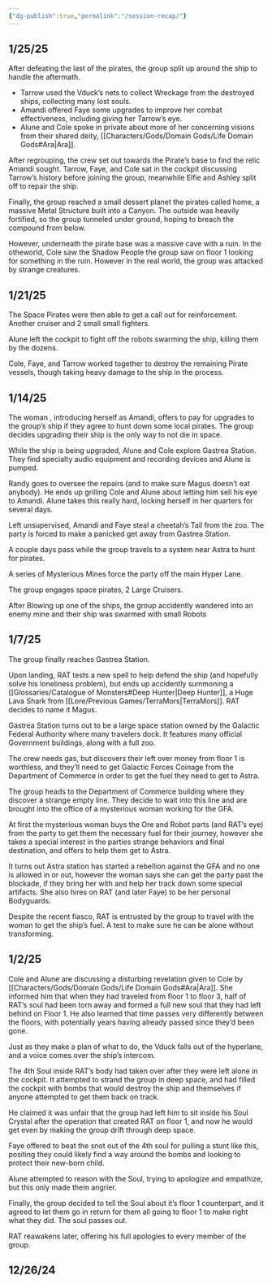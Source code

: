 ```yaml
---
{"dg-publish":true,"permalink":"/session-recap/"}
---
```


## 1/25/25
After defeating the last of the pirates, the group split up around the ship to handle the aftermath.
- Tarrow used the Vduck’s nets to collect Wreckage from the destroyed ships, collecting many lost souls.
- Amandi offered Faye some upgrades to improve her combat effectiveness, including giving her Tarrow’s eye.
- Alune and Cole spoke in private about more of her concerning visions from their shared deity, [[Characters/Gods/Domain Gods/Life Domain Gods#Ara\|Ara]].

After regrouping, the crew set out towards the Pirate’s base to find the relic Amandi sought. Tarrow, Faye, and Cole sat in the cockpit discussing Tarrow’s history before joining the group, meanwhile Elfie and Ashley split off to repair the ship.

Finally, the group reached a small dessert planet the pirates called home, a massive Metal Structure built into a Canyon. The outside was heavily fortified, so the group tunneled under ground, hoping to breach the compound from below.

However, underneath the pirate base was a massive cave with a ruin. In the otheworld, Cole saw the Shadow People the group saw on floor 1 looking for something in the ruin. However in the real world, the group was attacked by strange creatures.

## 1/21/25
The Space Pirates were then able to get a call out for reinforcement. Another cruiser and 2 small small fighters.

Alune left the cockpit to fight off the robots swarming the ship, killing them by the dozens.

Cole, Faye, and Tarrow worked together to destroy the remaining Pirate vessels, though taking heavy damage to the ship in the process.

## 1/14/25
The woman , introducing herself as Amandi, offers to pay for upgrades to the group’s ship if they agree to hunt down some local pirates. The group decides upgrading their ship is the only way to not die in space.

While the ship is being upgraded, Alune and Cole explore Gastrea Station. They find specialty audio equipment and recording devices and Alune is pumped.

Randy goes to oversee the repairs (and to make sure Magus doesn’t eat anybody). He ends up grilling Cole and Alune about letting him sell his eye to Amandi. Alune takes this really hard, locking herself in her quarters for several days.

Left unsupervised, Amandi and Faye steal a cheetah’s Tail from the zoo. The party is forced to make a panicked get away from Gastrea Station.

A couple days pass while the group travels to a system near Astra to hunt for pirates.

A series of Mysterious Mines force the party off the main Hyper Lane.

The group engages space pirates, 2 Large Cruisers.

After Blowing up one of the ships, the group accidently wandered into an enemy mine and their ship was swarmed with small Robots

## 1/7/25

The group finally reaches Gastrea Station. 

Upon landing, RAT tests a new spell to help defend the ship (and hopefully solve his loneliness problem), but ends up accidently summoning a [[Glossaries/Catalogue of Monsters#Deep Hunter\|Deep Hunter]], a Huge Lava Shark from [[Lore/Previous Games/TerraMors\|TerraMors]]. RAT decides to name it Magus.

Gastrea Station turns out to be a large space station owned by the Galactic Federal Authority where many travelers dock. It features many official Government buildings, along with a full zoo.

The crew needs gas, but discovers their left over money from floor 1 is worthless, and they’ll need to get Galactic Forces Coinage from the Department of Commerce in order to get the fuel they need to get to Astra.

The group heads to the Department of Commerce building where they discover a strange empty line. They decide to wait into this line and are brought into the office of a mysterious woman working for the GFA. 

At first the mysterious woman buys the Ore and Robot parts (and RAT’s eye) from the party to get them the necessary fuel for their journey, however she takes a special interest in the parties strange behaviors and final destination, and offers to help them get to Astra.

It turns out Astra station has started a rebellion against the GFA and no one is allowed in or out, however the woman says she can get the party past the blockade, if they bring her with and help her track down some special artifacts. She also hires on RAT (and later Faye) to be her personal Bodyguards.

Despite the recent fiasco, RAT is entrusted by the group to travel with the woman to get the ship’s fuel. A test to make sure he can be alone without transforming.

## 1/2/25
Cole and Alune are discussing a disturbing revelation given to Cole by [[Characters/Gods/Domain Gods/Life Domain Gods#Ara\|Ara]]. She informed him that when they had traveled from floor 1 to floor 3, half of RAT’s soul had been torn away and formed a full new soul that they had left behind on Floor 1. He also learned that time passes very differently between the floors, with potentially years having already passed since they’d been gone.

Just as they make a plan of what to do, the Vduck falls out of the hyperlane, and a voice comes over the ship’s intercom.

The 4th Soul inside RAT’s body had taken over after they were left alone in the cockpit. It attempted to strand the group in deep space, and had filled the cockpit with bombs that would destroy the ship and themselves if anyone attempted to get them back on track.

He claimed it was unfair that the group had left him to sit inside his Soul Crystal after the operation that created RAT on floor 1, and now he would get even by making the group drift through deep space.

Faye offered to beat the snot out of the 4th soul for pulling a stunt like this, positing they could likely find a way around the bombs and looking to protect their new-born child.

Alune attempted to reason with the Soul, trying to apologize and empathize, but this only made them angrier.

Finally, the group decided to tell the Soul about it’s floor 1 counterpart, and it agreed to let them go in return for them all going to floor 1 to make right what they did. The soul passes out.

RAT reawakens later, offering his full apologies to every member of the group.

## 12/26/24

